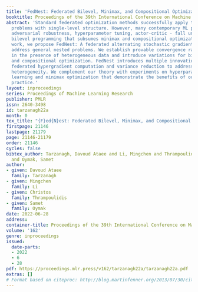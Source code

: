 ```yaml
---
title: 'FedNest: Federated Bilevel, Minimax, and Compositional Optimization'
booktitle: Proceedings of the 39th International Conference on Machine Learning
abstract: 'Standard federated optimization methods successfully apply to stochastic
  problems with single-level structure. However, many contemporary ML problems - including
  adversarial robustness, hyperparameter tuning, actor-critic - fall under nested
  bilevel programming that subsumes minimax and compositional optimization. In this
  work, we propose FedNest: A federated alternating stochastic gradient method to
  address general nested problems. We establish provable convergence rates for FedNest
  in the presence of heterogeneous data and introduce variations for bilevel, minimax,
  and compositional optimization. FedNest introduces multiple innovations including
  federated hypergradient computation and variance reduction to address inner-level
  heterogeneity. We complement our theory with experiments on hyperparameter & hyper-representation
  learning and minimax optimization that demonstrate the benefits of our method in
  practice.'
layout: inproceedings
series: Proceedings of Machine Learning Research
publisher: PMLR
issn: 2640-3498
id: tarzanagh22a
month: 0
tex_title: "{F}ed{N}est: Federated Bilevel, Minimax, and Compositional Optimization"
firstpage: 21146
lastpage: 21179
page: 21146-21179
order: 21146
cycles: false
bibtex_author: Tarzanagh, Davoud Ataee and Li, Mingchen and Thrampoulidis, Christos
  and Oymak, Samet
author:
- given: Davoud Ataee
  family: Tarzanagh
- given: Mingchen
  family: Li
- given: Christos
  family: Thrampoulidis
- given: Samet
  family: Oymak
date: 2022-06-28
address:
container-title: Proceedings of the 39th International Conference on Machine Learning
volume: '162'
genre: inproceedings
issued:
  date-parts:
  - 2022
  - 6
  - 28
pdf: https://proceedings.mlr.press/v162/tarzanagh22a/tarzanagh22a.pdf
extras: []
# Format based on citeproc: http://blog.martinfenner.org/2013/07/30/citeproc-yaml-for-bibliographies/
---
```

